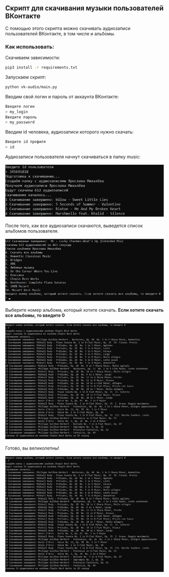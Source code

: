 ## Скрипт для скачивания музыки пользователей ВКонтакте
С помощью этого скрипта можно скачивать аудиозаписи пользователей ВКонтакте, в том числе и альбомы.

### Как использовать:

Скачиваем зависимости:
```bash
pip3 install -r requirements.txt
```
Запускаем скрипт:
```bash
python vk-audio/main.py
```
Вводим свой логин и пароль от аккаунта ВКонтакте:
```bash
Введите логин
> my_login 
Введите пароль
> my_password
```
Вводим id человека, аудиозаписи которого нужно скачать:
```bash
Введите id профиля
> id
```
Аудиозаписи пользователя начнут скачиваться в папку music:<br><br>
![](https://github.com/YarikMix/vk-audio/raw/main/images/1.png)<br><br>
После того, как все аудиозаписи скачаются, выведется список альбомов пользователя.<br><br>
![](https://github.com/YarikMix/vk-audio/raw/main/images/2.png)<br><br>
Выберите номер альбома, который хотите скачать. **Если хотите скачать все альбомы, то введите 0**<br><br>
![](https://github.com/YarikMix/vk-audio/raw/main/images/3.png)<br><br>
Готово, вы великолепны!<br><br>
![](https://github.com/YarikMix/vk-audio/raw/main/images/3.png)